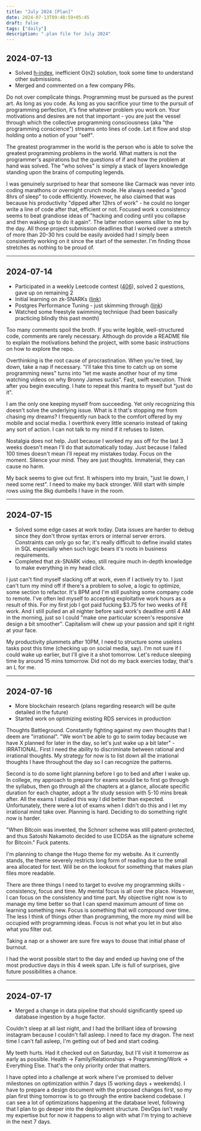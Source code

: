 ```yaml
---
title: "July 2024 [Plan]"
date: 2024-07-13T09:48:59+05:45
draft: false 
tags: ["daily"]
description: ".plan file for July 2024"
---
```


## 2024-07-13

- Solved [h-index](https://leetcode.com/problems/h-index/description/), inefficient O(n2) solution, took some time to understand other submissions.
- Merged and commented on a few company PRs.


Do not over complicate things. Programming must be pursued as the purest art. As long as you code. As long as you sacrifice your time to the pursuit of programming perfection, it's fine whatever problem you work on. Your motivations and desires are not that important - you are just the vessel through which the collective programming consciousness (aka "the programming conscience") streams onto lines of code. Let it flow and stop holding onto a notion of your "self". 

The greatest programmer in the world is the person who is able to solve the greatest programming problems in the world. What matters is not the programmer's aspirations but the questions of if and how the problem at hand was solved. The "who solves" is simply a stack of layers knowledge standing upon the brains of computing legends.

I was genuinely surprised to hear that someone like Carmack was never into coding marathons or overnight crunch mode. He always needed a "good 8hrs of sleep" to code efficiently. However, he also claimed that was because his productivity "dipped after 12hrs of work" - he could no longer write a line of code after that, efficient or not. Focused work x consistency seems to beat grandiose ideas of "hacking and coding until you collapse and then waking up to do it again". The latter notion seems sillier to me by the day. All those project submission deadlines that I worked over a stretch of more than 20-30 hrs could be easily avoided had I simply been consistently working on it since the start of the semester. I'm finding those stretches as nothing to be proud of.

---

## 2024-07-14

- Participated in a weekly Leetcode contest ([406](https://leetcode.com/contest/weekly-contest-406/)), solved 2 questions, gave up on remaining 2
- Initial learning on zk-SNARKs ([link](https://www.youtube.com/watch?v=gcKCW7CNu_M))
- Postgres Performance Tuning - just skimming through ([link](https://www.youtube.com/playlist?list=PLBrWqg4Ny6vX8e2LnQbNajGSKnFDe94kg))
- Watched some freestyle swimming technique (had been basically practicing blindly this past month)


Too many comments spoil the broth. If you write legible, well-structured code, comments are rarely necessary. Although do provide a README file to explain the motivations behind the project, with some basic instructions on how to explore the repo.

Overthinking is the root cause of procrastination. When you're tired, lay down, take a nap if necessary. "I'll take this time to catch up on some programming news" turns into "let me waste another hour of my time watching videos on why Bronny James sucks". Fast, swift execution. Think after you begin executing. I hate to repeat this mantra to myself but "just do it".

I am the only one keeping myself from succeeding. Yet only recognizing this doesn't solve the underlying issue. What is it that's stopping me from chasing my dreams? I frequently run back to the comfort offered by my mobile and social media. I overthink every little scenario instead of taking any sort of action. I can not talk to my mind if it refuses to listen.

Nostalgia does not help. Just because I worked my ass off for the last 3 weeks doesn't mean I'll do that automatically today. Just because I failed 100 times doesn't mean I'll repeat my mistakes today. Focus on the moment. Silence your mind. They are just thoughts. Immaterial, they can cause no harm.

My back seems to give out first. It whispers into my brain, "just lie down, I need some rest". I need to make my back stronger. Will start with simple rows using the 8kg dumbells I have in the room.

---

## 2024-07-15

- Solved some edge cases at work today. Data issues are harder to debug since they don't throw syntax errors or internal server errors. Constraints can only go so far; it's really difficult to define invalid states in SQL especially when such logic bears it's roots in business requirements.
- Completed that zk-SNARK video, still require much in-depth knowledge to make everything in my head click.

I just can't find myself slacking off at work, even if I actively try to. I just can't turn my mind off if there's a problem to solve, a logic to optimize, some section to refactor. It's 8PM and I'm still pushing some company code to remote. I've often led myself to accepting exploitative work hours as a result of this. For my first job I got paid fucking $3.75 for two weeks of FE work. And I still pulled an all nighter before said work's deadline until 4 AM in the morning, just so I could "make one particular screen's responsive design a bit smoother". Capitalism will chew up your passion and spit it right at your face.

My productivity plummets after 10PM, I need to structure some useless tasks post this time (checking up on social media, say).
I'm not sure if I could wake up earlier, but I'll give it a shot tomorrow. Let's reduce sleeping time by around 15 mins tomorrow. Did not do my back exercies today, that's an L for me.

---

## 2024-07-16

- More blockchain research (plans regarding research will be quite detailed in the future)
- Started work on optimizing existing RDS services in production

Thoughts Battleground. Constantly fighting against my own thoughts that I deem are "irrational". "We won't be able to go to swim today because we have X planned for later in the day, so let's just wake up a bit later" - IRRATIONAL. First I need the ability to discriminate between rational and irrational thoughts. My strategy for now is to list down all the irrational thoughts I have throughout the day so I can recognize the patterns. 

Second is to do some light planning before I go to bed and after I wake up. In college, my approach to prepare for exams would be to first go through the syllabus, then go through all the chapters at a glance, allocate specific duration for each chapter, adopt a 1hr study session with 5-10 mins break after. All the exams I studied this way I did better than expected. Unfortunately, there were a lot of exams when I didn't do this and I let my irrational mind take over. Planning is hard. Deciding to do something right now is harder.

"When Bitcoin was invented, the Schnorr scheme was still patent-protected, and thus Satoshi Nakamoto decided to use ECDSA as the signature scheme for Bitcoin." Fuck patents.

I'm planning to change the Hugo theme for my website. As it currently stands, the theme severely restricts long form of reading due to the small area allocated for text. Will be on the lookout for something that makes plan files more readable.

There are three things I need to target to evolve my programming skills - consistency, focus and time. My mental focus is all over the place. However, I can focus on the consistency and time part. My objective right now is to manage my time better so that I can spend maximum amount of time on learning something new. Focus is something that will compound over time. The less I think of things other than programming, the more my mind will be occupied with programming ideas. Focus is not what you let in but also what you filter out.

Taking a nap or a shower are sure fire ways to douse that initial phase of burnout.

I had the worst possible start to the day and ended up having one of the most productive days in this 4 week span. Life is full of surprises, give future possibilities a chance.

--- 

## 2024-07-17

- Merged a change in data pipeline that should significantly speed up database ingestion by a huge factor.

Couldn't sleep at all last night, and I had the brilliant idea of browsing instagram because I couldn't fall asleep. I need to face my dragon. The next time I can't fall asleep, I'm getting out of bed and start coding.

My teeth hurts. Had it checked out on Saturday, but I'll visit it tomorrow as early as possible. Health -> Family/Relationships -> Programming/Work -> Everything Else. That's the only priority order that matters.

I have opted into a challenge at work where I've promised to deliver milestones on optimization within 7 days (5 working days + weekends). I have to prepare a design document with the proposed changes first, so my plan first thing tomorrow is to go through the entire backend codebase. I can see a lot of optimizations happening at the database level, following that I plan to go deeper into the deployment structure. DevOps isn't really my expertise but for now it happens to align with what I'm trying to achieve in the next 7 days.